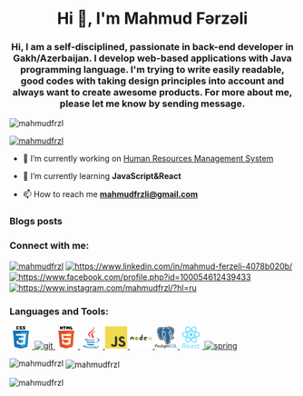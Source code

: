 <h1 align="center">Hi 👋, I'm Mahmud Fərzəli</h1>
<h3 align="center">Hi, I am a self-disciplined, passionate in back-end developer in Gakh/Azerbaijan. I develop web-based applications with Java programming language. I'm trying to write easily readable, good codes with taking design principles into account and always want to create awesome products. For more about me, please let me know by sending message.</h3>

<p align="left"> <img src="https://komarev.com/ghpvc/?username=mahmudfrzl&label=Profile%20views&color=0e75b6&style=flat" alt="mahmudfrzl" /> </p>

<p align="left"> <a href="https://github.com/ryo-ma/github-profile-trophy"><img src="https://github-profile-trophy.vercel.app/?username=mahmudfrzl" alt="mahmudfrzl" /></a> </p>

- 🔭 I’m currently working on [Human Resources Management System](https://github.com/mahmudfrzl/HRMS.JAVA)

- 🌱 I’m currently learning **JavaScript&React**

- 📫 How to reach me **mahmudfrzli@gmail.com**

### Blogs posts
<!-- BLOG-POST-LIST:START -->
<!-- BLOG-POST-LIST:END -->

<h3 align="left">Connect with me:</h3>
<p align="left">
<a href="https://dev.to/mahmudfrzl" target="blank"><img align="center" src="https://cdn.jsdelivr.net/npm/simple-icons@3.0.1/icons/dev-dot-to.svg" alt="mahmudfrzl" height="30" width="40" /></a>
<a href="https://linkedin.com/in/https://www.linkedin.com/in/mahmud-ferzeli-4078b020b/" target="blank"><img align="center" src="https://raw.githubusercontent.com/rahuldkjain/github-profile-readme-generator/master/src/images/icons/Social/linked-in-alt.svg" alt="https://www.linkedin.com/in/mahmud-ferzeli-4078b020b/" height="30" width="40" /></a>
<a href="https://fb.com/https://www.facebook.com/profile.php?id=100054612439433" target="blank"><img align="center" src="https://raw.githubusercontent.com/rahuldkjain/github-profile-readme-generator/master/src/images/icons/Social/facebook.svg" alt="https://www.facebook.com/profile.php?id=100054612439433" height="30" width="40" /></a>
<a href="https://instagram.com/https://www.instagram.com/mahmudfrzl/?hl=ru" target="blank"><img align="center" src="https://raw.githubusercontent.com/rahuldkjain/github-profile-readme-generator/master/src/images/icons/Social/instagram.svg" alt="https://www.instagram.com/mahmudfrzl/?hl=ru" height="30" width="40" /></a>
</p>

<h3 align="left">Languages and Tools:</h3>
<p align="left"> <a href="https://www.w3schools.com/css/" target="_blank"> <img src="https://raw.githubusercontent.com/devicons/devicon/master/icons/css3/css3-original-wordmark.svg" alt="css3" width="40" height="40"/> </a> <a href="https://git-scm.com/" target="_blank"> <img src="https://www.vectorlogo.zone/logos/git-scm/git-scm-icon.svg" alt="git" width="40" height="40"/> </a> <a href="https://www.w3.org/html/" target="_blank"> <img src="https://raw.githubusercontent.com/devicons/devicon/master/icons/html5/html5-original-wordmark.svg" alt="html5" width="40" height="40"/> </a> <a href="https://www.java.com" target="_blank"> <img src="https://raw.githubusercontent.com/devicons/devicon/master/icons/java/java-original.svg" alt="java" width="40" height="40"/> </a> <a href="https://developer.mozilla.org/en-US/docs/Web/JavaScript" target="_blank"> <img src="https://raw.githubusercontent.com/devicons/devicon/master/icons/javascript/javascript-original.svg" alt="javascript" width="40" height="40"/> </a> <a href="https://nodejs.org" target="_blank"> <img src="https://raw.githubusercontent.com/devicons/devicon/master/icons/nodejs/nodejs-original-wordmark.svg" alt="nodejs" width="40" height="40"/> </a> <a href="https://www.postgresql.org" target="_blank"> <img src="https://raw.githubusercontent.com/devicons/devicon/master/icons/postgresql/postgresql-original-wordmark.svg" alt="postgresql" width="40" height="40"/> </a> <a href="https://reactjs.org/" target="_blank"> <img src="https://raw.githubusercontent.com/devicons/devicon/master/icons/react/react-original-wordmark.svg" alt="react" width="40" height="40"/> </a> <a href="https://spring.io/" target="_blank"> <img src="https://www.vectorlogo.zone/logos/springio/springio-icon.svg" alt="spring" width="40" height="40"/> </a> </p>

<p><img align="left" src="https://github-readme-stats.vercel.app/api/top-langs?username=mahmudfrzl&show_icons=true&theme=tokyonight&locale=en&layout=compact" alt="mahmudfrzl" /></p>

<p>&nbsp;<img align="center" src="https://github-readme-stats.vercel.app/api?username=mahmudfrzl&show_icons=true&theme=tokyonight&locale=en" alt="mahmudfrzl" /></p>

<p><img align="center" src="https://github-readme-streak-stats.herokuapp.com/?user=mahmudfrzl&theme=tokyonight" alt="mahmudfrzl" /></p>
